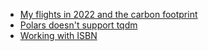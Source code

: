 - [My flights in 2022 and the carbon footprint](./flights-2022.md)
- [Polars doesn't support tqdm](./polars-tqdm-support.md)
- [Working with ISBN](./isbnlib.md)
